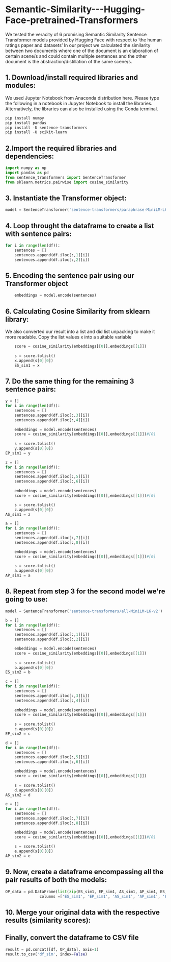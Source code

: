 # Semantic-Similarity---Hugging-Face-pretrained-Transformers
We tested the veracity of 6 promising Semantic Similarity Sentence Transformer models provided by Hugging Face with respect to ‘the human ratings paper and datasets’ 
In our project we calculated the similarity between two documents where one of the document is an elaboration of certain scene/s and could contain multiple sentences and the other document is the abstraction/distillation of the same scene/s.

## 1. Download/install required libraries and modules:
We used Jupyter Notebook from Anaconda distribution here. Please type the following in a notebook in Jupyter Notebook to install the libraries. Alternatively, the libraries can also be installed using the Conda terminal.
```python
pip install numpy
pip install pandas
pip install -U sentence-transformers
pip install -U scikit-learn
```

## 2.Import the required libraries and dependencies:
```python
import numpy as np
import pandas as pd
from sentence_transformers import SentenceTransformer
from sklearn.metrics.pairwise import cosine_similarity
```
## 3. Instantiate the Transformer object:
```python
model = SentenceTransformer('sentence-transformers/paraphrase-MiniLM-L6-v2')
```

## 4. Loop throught the dataframe to create a list with sentence pairs:
```python
for i in range(len(df)):
    sentences = []
    sentences.append(df.iloc[:,1][i])
    sentences.append(df.iloc[:,2][i])
```
## 5. Encoding the sentence pair using our Transformer object
```python
    embeddings = model.encode(sentences)
```
## 6. Calculating Cosine Similarity from sklearn library:
We also converted our result into a list and did list unpacking to make it more readable.
Copy the list values x into a suitable variable
```python
    score = cosine_similarity(embeddings[[0]],embeddings[[1]])
    
    s = score.tolist()       
    x.append(s[0][0])  
    ES_sim1 = x
```
## 7. Do the same thing for the remaining 3 sentence pairs:
```python
y = []
for i in range(len(df)):
    sentences = []
    sentences.append(df.iloc[:,3][i])
    sentences.append(df.iloc[:,4][i])
    
    embeddings = model.encode(sentences)
    score = cosine_similarity(embeddings[[0]],embeddings[[1]])#[0]
    
    s = score.tolist()       
    y.append(s[0][0])  
EP_sim1 = y

z = []
for i in range(len(df)):
    sentences = []
    sentences.append(df.iloc[:,5][i])
    sentences.append(df.iloc[:,6][i])
    
    embeddings = model.encode(sentences)
    score = cosine_similarity(embeddings[[0]],embeddings[[1]])#[0]

    s = score.tolist()       
    z.append(s[0][0])  
AS_sim1 = z

a = []
for i in range(len(df)):
    sentences = []
    sentences.append(df.iloc[:,7][i])
    sentences.append(df.iloc[:,8][i])

    embeddings = model.encode(sentences)
    score = cosine_similarity(embeddings[[0]],embeddings[[1]])#[0]
    
    s = score.tolist()       
    a.append(s[0][0])  
AP_sim1 = a
```

## 8. Repeat from step 3 for the second model we're going to use:
```python
model = SentenceTransformer('sentence-transformers/all-MiniLM-L6-v2')

b = []
for i in range(len(df)):
    sentences = []
    sentences.append(df.iloc[:,1][i])
    sentences.append(df.iloc[:,2][i])

    embeddings = model.encode(sentences)
    score = cosine_similarity(embeddings[[0]],embeddings[[1]])
    
    s = score.tolist()       
    b.append(s[0][0])  
ES_sim2 = b

c = []
for i in range(len(df)):
    sentences = []
    sentences.append(df.iloc[:,3][i])
    sentences.append(df.iloc[:,4][i])
    
    embeddings = model.encode(sentences)
    score = cosine_similarity(embeddings[[0]],embeddings[[1]])
    
    s = score.tolist()       
    c.append(s[0][0])  
EP_sim2 = c

d = []
for i in range(len(df)):
    sentences = []
    sentences.append(df.iloc[:,5][i])
    sentences.append(df.iloc[:,6][i])

    embeddings = model.encode(sentences)
    score = cosine_similarity(embeddings[[0]],embeddings[[1]])
   
    s = score.tolist()       
    d.append(s[0][0])  
AS_sim2 = d

e = []
for i in range(len(df)):
    sentences = []
    sentences.append(df.iloc[:,7][i])
    sentences.append(df.iloc[:,8][i])

    embeddings = model.encode(sentences)
    score = cosine_similarity(embeddings[[0]],embeddings[[1]])#[0]
    
    s = score.tolist()       
    e.append(s[0][0])  
AP_sim2 = e
```

## 9. Now, create a dataframe encompassing all the pair results of both the models:
```python
OP_data = pd.DataFrame(list(zip(ES_sim1, EP_sim1, AS_sim1, AP_sim1, ES_sim2, EP_sim2, AS_sim2, AP_sim2)),
               columns =['ES_sim1', 'EP_sim1', 'AS_sim1', 'AP_sim1', 'ES_sim2', 'EP_sim2', 'AS_sim2', 'AP_sim2'])

```

## 10. Merge your original data with the respective results (similarity scores):
## Finally, convert the dataframe to CSV file
```python
result = pd.concat([df, OP_data], axis=1)
result.to_csv('df_sim', index=False)
```
